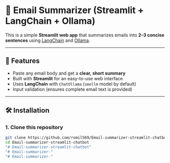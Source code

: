 # 📧 Email Summarizer (Streamlit + LangChain + Ollama)

This is a simple **Streamlit web app** that summarizes emails into **2–3 concise sentences** using [LangChain](https://www.langchain.com/) and [Ollama](https://ollama.com/).

---

## 🚀 Features
- Paste any email body and get a **clear, short summary**
- Built with **Streamlit** for an easy-to-use web interface
- Uses **LangChain** with `ChatOllama` (`smollm` model by default)
- Input validation (ensures complete email text is provided)

---

## 🛠️ Installation

### 1. Clone this repository
```bash
git clone https://github.com/romil569/Email-summarizer-streamlit-chatbot.git
cd Email-summarizer-streamlit-chatbot
"# Email-summarizer-streamlit-chatbot" 
"# Email-summarizer-" 
"# Email-summarizer-" 
